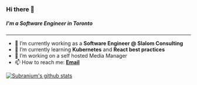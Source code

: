 ### Hi there 👋
##### I'm a Software Engineer in Toronto
---

- 🔭 I’m currently working as a **Software Engineer @ Slalom Consulting**
- 🌱 I’m currently learning **Kubernetes** and **React best practices**
- 👯 I’m working on a self hosted Media Manager
- 📫 How to reach me:
  **[Email](mailto:safderareepattamannil@gmail.com)**

[![Subranium's github stats](https://github-readme-stats.vercel.app/api?username=safderareepattamannil&show_icons=true&theme=merko)](https://github.com/anuraghazra/github-readme-stats)
<br>
